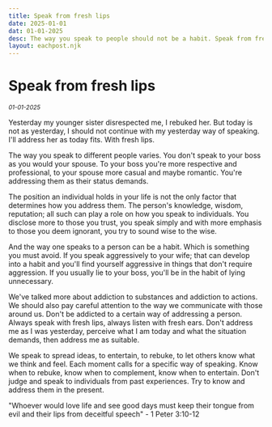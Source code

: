 ```yaml
---
title: Speak from fresh lips
date: 2025-01-01
dat: 01-01-2025
desc: The way you speak to people should not be a habit. Speak from fresh lips always.
layout: eachpost.njk
---
```


# Speak from fresh lips

<sup>_01-01-2025_<sup>


Yesterday my younger sister disrespected me, I rebuked her. But today is not as yesterday, I should not continue with my yesterday way of speaking. I'll address her as today fits. With fresh lips.

The way you speak to different people varies. You don't speak to your boss as you would your spouse. To your boss you're more respective and professional, to your spouse more casual and maybe romantic. You're addressing them as their status demands. 

The position an individual holds in your life is not the only factor that determines how you address them. The person's knowledge, wisdom, reputation; all such can play a role on how you speak to individuals. You disclose more to those you trust, you speak simply and with more emphasis to those you deem ignorant, you try to sound wise to the wise.

And the way one speaks to a person can be a habit. Which is something you must avoid. If you speak aggressively to your wife; that can develop into a habit and you'll find yourself aggressive in things that don't require aggression. If you usually lie to your boss, you'll  be in the habit of lying unnecessary.

We've talked more about addiction to substances and addiction to actions. We should also pay careful attention to the way we communicate with those around us. Don't be addicted to a certain way of addressing a person. Always speak with fresh lips, always listen with fresh ears. Don't address me as I was yesterday, perceive what I am today and what the situation demands, then address me as suitable. 

We speak to spread ideas, to entertain, to rebuke, to let others know what we think and feel. Each moment calls for a specific way of speaking. Know when to rebuke, know when to complement, know when to entertain. Don't judge and speak to individuals from past experiences. Try to know and address them in the present. 

"Whoever would love life and see good days must keep their tongue from evil and their lips from deceitful speech" - 1 Peter 3:10-12


